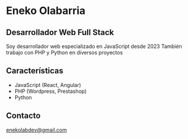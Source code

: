 # Eneko Olabarria

## Desarrollador Web Full Stack
Soy desarrollador web especializado en JavaScript desde 2023
También trabajo con PHP y Python en diversos proyectos

## Características
- JavaScript (React, Angular)
- PHP (Wordpress, Prestashop)
- Python

## Contacto
enekolabdev@gmail.com
